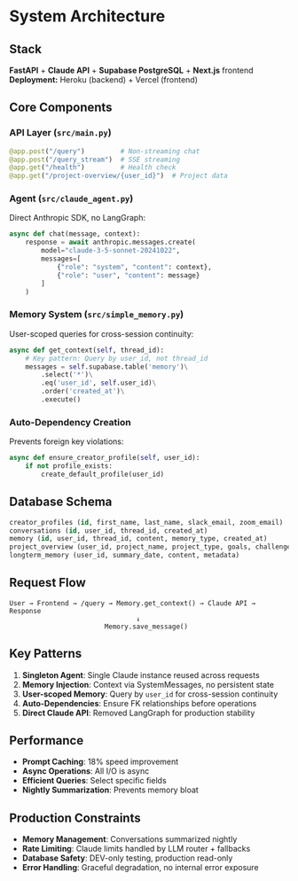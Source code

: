 # System Architecture

## Stack
**FastAPI** + **Claude API** + **Supabase PostgreSQL** + **Next.js** frontend  
**Deployment:** Heroku (backend) + Vercel (frontend)

## Core Components

### API Layer (`src/main.py`)
```python
@app.post("/query")         # Non-streaming chat
@app.post("/query_stream")  # SSE streaming
@app.get("/health")         # Health check
@app.get("/project-overview/{user_id}")  # Project data
```

### Agent (`src/claude_agent.py`)
Direct Anthropic SDK, no LangGraph:
```python
async def chat(message, context):
    response = await anthropic.messages.create(
        model="claude-3-5-sonnet-20241022",
        messages=[
            {"role": "system", "content": context},
            {"role": "user", "content": message}
        ]
    )
```

### Memory System (`src/simple_memory.py`)
User-scoped queries for cross-session continuity:
```python
async def get_context(self, thread_id):
    # Key pattern: Query by user_id, not thread_id
    messages = self.supabase.table('memory')\
        .select('*')\
        .eq('user_id', self.user_id)\
        .order('created_at')\
        .execute()
```

### Auto-Dependency Creation
Prevents foreign key violations:
```python
async def ensure_creator_profile(self, user_id):
    if not profile_exists:
        create_default_profile(user_id)
```

## Database Schema

```sql
creator_profiles (id, first_name, last_name, slack_email, zoom_email)
conversations (id, user_id, thread_id, created_at)
memory (id, user_id, thread_id, content, memory_type, created_at)
project_overview (user_id, project_name, project_type, goals, challenges)
longterm_memory (user_id, summary_date, content, metadata)
```

## Request Flow

```
User → Frontend → /query → Memory.get_context() → Claude API → Response
                                ↓
                        Memory.save_message()
```

## Key Patterns

1. **Singleton Agent**: Single Claude instance reused across requests
2. **Memory Injection**: Context via SystemMessages, no persistent state
3. **User-scoped Memory**: Query by `user_id` for cross-session continuity
4. **Auto-Dependencies**: Ensure FK relationships before operations
5. **Direct Claude API**: Removed LangGraph for production stability

## Performance

- **Prompt Caching**: 18% speed improvement
- **Async Operations**: All I/O is async
- **Efficient Queries**: Select specific fields
- **Nightly Summarization**: Prevents memory bloat

## Production Constraints

- **Memory Management**: Conversations summarized nightly
- **Rate Limiting**: Claude limits handled by LLM router + fallbacks
- **Database Safety**: DEV-only testing, production read-only
- **Error Handling**: Graceful degradation, no internal error exposure
